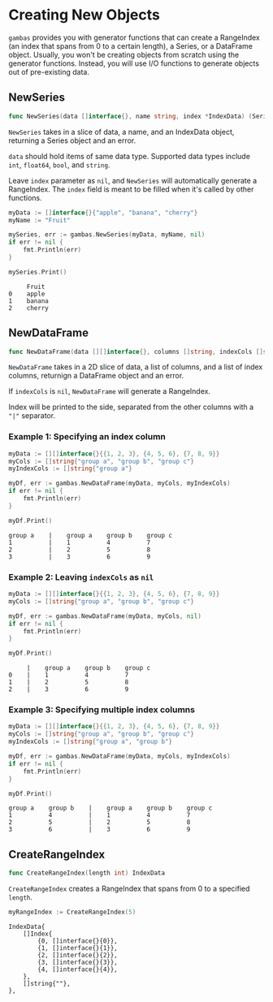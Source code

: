# Creating New Objects

`gambas` provides you with generator functions that can create a RangeIndex (an index that spans from 0 to a certain length), a Series, or a DataFrame object. Usually, you won't be creating objects from scratch using the generator functions. Instead, you will use I/O functions to generate objects out of pre-existing data.

## NewSeries

```go
func NewSeries(data []interface{}, name string, index *IndexData) (Series, error)
```

`NewSeries` takes in a slice of data, a name, and an IndexData object, returning a Series object and an error. 

`data` should hold items of same data type. Supported data types include `int`, `float64`, `bool`, and `string`.

Leave `index` parameter as `nil`, and `NewSeries` will automatically generate a RangeIndex. The `index` field is meant to be filled when it's called by other functions.

```go
myData := []interface{}{"apple", "banana", "cherry"}
myName := "Fruit"

mySeries, err := gambas.NewSeries(myData, myName, nil)
if err != nil {
    fmt.Println(err)
}

mySeries.Print()
```
```
     Fruit     
0    apple     
1    banana    
2    cherry
```

## NewDataFrame

```go
func NewDataFrame(data [][]interface{}, columns []string, indexCols []string) (DataFrame, error)
```

`NewDataFrame` takes in a 2D slice of data, a list of columns, and a list of index columns, returnign a DataFrame object and an error.

If `indexCols` is `nil`, `NewDataFrame` will generate a RangeIndex.

Index will be printed to the side, separated from the other columns with a `"|"` separator.

### Example 1: Specifying an index column
```go
myData := [][]interface{}{{1, 2, 3}, {4, 5, 6}, {7, 8, 9}}
myCols := []string{"group a", "group b", "group c"}
myIndexCols := []string{"group a"}

myDf, err := gambas.NewDataFrame(myData, myCols, myIndexCols)
if err != nil {
    fmt.Println(err)
}

myDf.Print()
```
```
group a    |    group a    group b    group c    
1          |    1          4          7          
2          |    2          5          8          
3          |    3          6          9  
```

### Example 2: Leaving `indexCols` as `nil`

```go
myData := [][]interface{}{{1, 2, 3}, {4, 5, 6}, {7, 8, 9}}
myCols := []string{"group a", "group b", "group c"}

myDf, err := gambas.NewDataFrame(myData, myCols, nil)
if err != nil {
    fmt.Println(err)
}

myDf.Print()
```
```
     |    group a    group b    group c    
0    |    1          4          7          
1    |    2          5          8          
2    |    3          6          9       
```

### Example 3: Specifying multiple index columns

```go
myData := [][]interface{}{{1, 2, 3}, {4, 5, 6}, {7, 8, 9}}
myCols := []string{"group a", "group b", "group c"}
myIndexCols := []string{"group a", "group b"}

myDf, err := gambas.NewDataFrame(myData, myCols, myIndexCols)
if err != nil {
    fmt.Println(err)
}

myDf.Print()
```
```
group a    group b    |    group a    group b    group c    
1          4          |    1          4          7          
2          5          |    2          5          8          
3          6          |    3          6          9        
```

## CreateRangeIndex

```go
func CreateRangeIndex(length int) IndexData
```

`CreateRangeIndex` creates a RangeIndex that spans from 0 to a specified `length`.

```go
myRangeIndex := CreateRangeIndex(5)
```
```
IndexData{
    []Index{
        {0, []interface{}{0}},
        {1, []interface{}{1}},
        {2, []interface{}{2}},
        {3, []interface{}{3}},
        {4, []interface{}{4}},
    },
    []string{""},
},
```